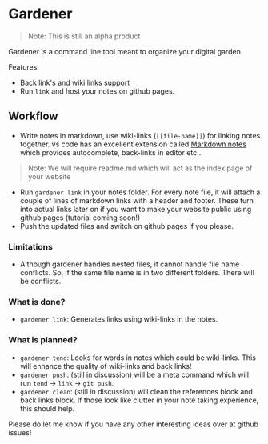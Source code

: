 # Gardener

> Note: This is still an alpha product

Gardener is a command line tool meant to organize your digital garden.

Features:
- Back link's and wiki links support
- Run `link` and host your notes on github pages.

## Workflow

- Write notes in markdown, use wiki-links (`[[file-name]]`) for linking notes together.
    vs code has an excellent extension called [Markdown notes](https://marketplace.visualstudio.com/items?itemName=kortina.vscode-markdown-notes) which provides autocomplete, back-links in editor etc..
> Note: We will require readme.md which will act as the index page of your website
- Run `gardener link` in your notes folder. For every note file, it will attach a couple of lines of markdown links with a header and footer.
    These turn into actual links later on if you want to make your website public using github pages (tutorial coming soon!)
- Push the updated files and switch on github pages if you please.

### Limitations
- Although gardener handles nested files, it cannot handle file name conflicts.
    So, if the same file name is in two different folders. There will be conflicts.

### What is done?

- `gardener link`: Generates links using wiki-links in the notes.

### What is planned?

- `gardener tend`: Looks for words in notes which could be wiki-links. This will enhance the quality of
    wiki-links and back links!
- `gardener push`: (still in discussion) will be a meta command which will run `tend` -> `link` -> `git push`.
- `gardener clean`: (still in discussion) will clean the references block and back links block. If those look like clutter
    in your note taking experience, this should help.
    
Please do let me know if you have any other interesting ideas over at github issues!